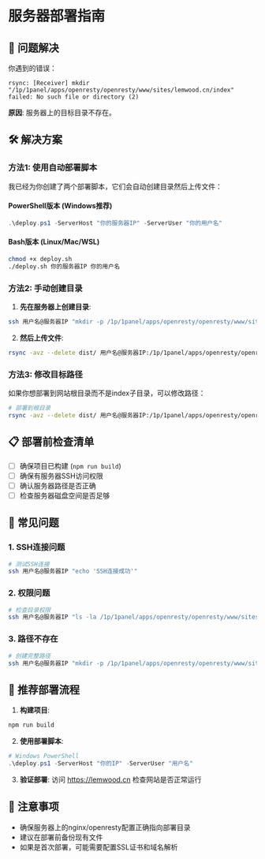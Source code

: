 # 服务器部署指南

## 🚨 问题解决

你遇到的错误：
```
rsync: [Receiver] mkdir "/1p/1panel/apps/openresty/openresty/www/sites/lemwood.cn/index" failed: No such file or directory (2)
```

**原因**: 服务器上的目标目录不存在。

## 🛠️ 解决方案

### 方法1: 使用自动部署脚本

我已经为你创建了两个部署脚本，它们会自动创建目录然后上传文件：

#### PowerShell版本 (Windows推荐)
```powershell
.\deploy.ps1 -ServerHost "你的服务器IP" -ServerUser "你的用户名"
```

#### Bash版本 (Linux/Mac/WSL)
```bash
chmod +x deploy.sh
./deploy.sh 你的服务器IP 你的用户名
```

### 方法2: 手动创建目录

1. **先在服务器上创建目录**:
```bash
ssh 用户名@服务器IP "mkdir -p /1p/1panel/apps/openresty/openresty/www/sites/lemwood.cn/index"
```

2. **然后上传文件**:
```bash
rsync -avz --delete dist/ 用户名@服务器IP:/1p/1panel/apps/openresty/openresty/www/sites/lemwood.cn/index/
```

### 方法3: 修改目标路径

如果你想部署到网站根目录而不是index子目录，可以修改路径：

```bash
# 部署到根目录
rsync -avz --delete dist/ 用户名@服务器IP:/1p/1panel/apps/openresty/openresty/www/sites/lemwood.cn/
```

## 📋 部署前检查清单

- [ ] 确保项目已构建 (`npm run build`)
- [ ] 确保有服务器SSH访问权限
- [ ] 确认服务器路径是否正确
- [ ] 检查服务器磁盘空间是否足够

## 🔧 常见问题

### 1. SSH连接问题
```bash
# 测试SSH连接
ssh 用户名@服务器IP "echo 'SSH连接成功'"
```

### 2. 权限问题
```bash
# 检查目录权限
ssh 用户名@服务器IP "ls -la /1p/1panel/apps/openresty/openresty/www/sites/"
```

### 3. 路径不存在
```bash
# 创建完整路径
ssh 用户名@服务器IP "mkdir -p /1p/1panel/apps/openresty/openresty/www/sites/lemwood.cn/index"
```

## 🚀 推荐部署流程

1. **构建项目**:
```bash
npm run build
```

2. **使用部署脚本**:
```powershell
# Windows PowerShell
.\deploy.ps1 -ServerHost "你的IP" -ServerUser "用户名"
```

3. **验证部署**:
访问 https://lemwood.cn 检查网站是否正常运行

## 📝 注意事项

- 确保服务器上的nginx/openresty配置正确指向部署目录
- 建议在部署前备份现有文件
- 如果是首次部署，可能需要配置SSL证书和域名解析